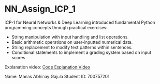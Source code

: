 # NN_Assign_ICP_1

ICP-1 for Neural Networks & Deep Learning introduced fundamental Python programming concepts through practical exercises:

- String manipulation with input handling and list operations.
- Basic arithmetic operations on user-inputted numerical data.
- String replacement to modify text patterns within sentences.
- Conditional statements to implement a grading system based on input scores.


Explanation video:  [Code Explanation Video](https://drive.google.com/file/d/1-LmlYPsUHGtgkoltwrwh5hUsM3jo0obJ/view?usp=drive_link)

Name: Manas Abhinay Gajula 
Student ID: 700757201
